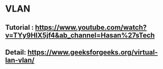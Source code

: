 # VLAN
## Tutorial : https://www.youtube.com/watch?v=TYy9HIX5jf4&ab_channel=Hasan%27sTech
## Detail: https://www.geeksforgeeks.org/virtual-lan-vlan/

